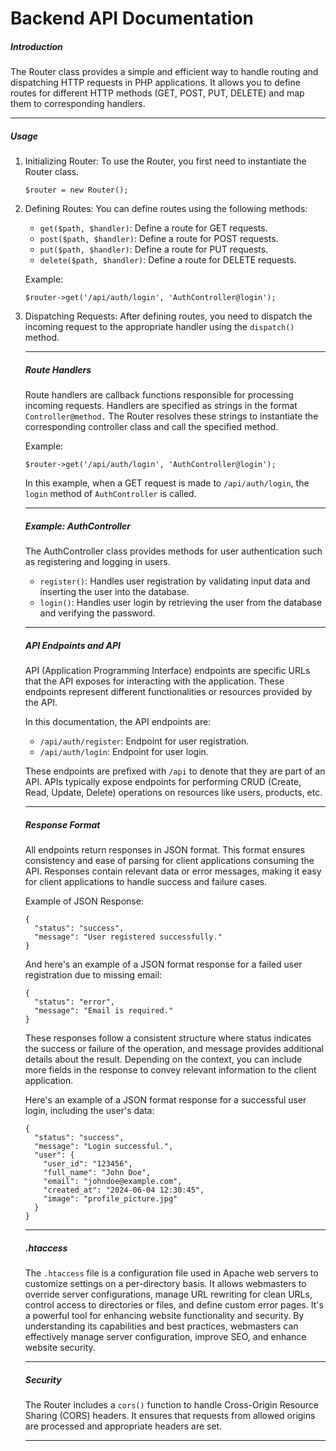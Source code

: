 # Backend API Documentation

##### Introduction
The Router class provides a simple and efficient way to handle routing and dispatching HTTP requests in PHP applications. It allows you to define routes for different HTTP methods (GET, POST, PUT, DELETE) and map them to corresponding handlers.

---

##### Usage

1. Initializing Router:
    To use the Router, you first need to instantiate the Router class.
    ```
    $router = new Router();
    ```
2. Defining Routes:
    You can define routes using the following methods:
    - `get($path, $handler)`: Define a route for GET requests.
    - `post($path, $handler)`: Define a route for POST requests.
    - `put($path, $handler)`: Define a route for PUT requests.
    - `delete($path, $handler)`: Define a route for DELETE requests.
   
    Example:
    ```
    $router->get('/api/auth/login', 'AuthController@login');
    ```
    
3. Dispatching Requests:
    After defining routes, you need to dispatch the incoming request to the appropriate handler using the `dispatch()` method.
    
    ---
    ##### Route Handlers
    Route handlers are callback functions responsible for processing incoming requests. Handlers are specified as strings in the format `Controller@method.` The Router resolves these strings to instantiate the corresponding controller class and call the specified method.
    
    Example:
    ```
    $router->get('/api/auth/login', 'AuthController@login');
    ```
    In this example, when a GET request is made to `/api/auth/login`, the `login` method of `AuthController` is called.
    
    ---
    ##### Example: AuthController
    The AuthController class provides methods for user authentication such as registering and logging in users.
    
    - `register()`: Handles user registration by validating input data and inserting the user into the database.
    - `login()`: Handles user login by retrieving the user from the database and verifying the password.
    
    ---
    ##### API Endpoints and API
    API (Application Programming Interface) endpoints are specific URLs that the API exposes for interacting with the application. These endpoints represent different functionalities or resources provided by the API.

    In this documentation, the API endpoints are:
    
    - `/api/auth/register`: Endpoint for user registration.
    - `/api/auth/login`: Endpoint for user login.
    
    These endpoints are prefixed with `/api` to denote that they are part of an API. APIs typically expose endpoints for performing CRUD (Create, Read, Update, Delete) operations on resources like users, products, etc.
    
    ---
    ##### Response Format
    All endpoints return responses in JSON format. This format ensures consistency and ease of parsing for client applications consuming the API. Responses contain relevant data or error messages, making it easy for client applications to handle success and failure cases.
    
    Example of JSON Response:
    ```
    {
      "status": "success",
      "message": "User registered successfully."
    }
    ```
    And here's an example of a JSON format response for a failed user registration due to missing email:
    ```
    {
      "status": "error",
      "message": "Email is required."
    }
    ```
    These responses follow a consistent structure where status indicates the success or failure of the operation, and message provides additional details about the result. Depending on the context, you can include more fields in the response to convey relevant information to the client application.
    
    Here's an example of a JSON format response for a successful user login, including the user's data:
    ```
    {
      "status": "success",
      "message": "Login successful.",
      "user": {
        "user_id": "123456",
        "full_name": "John Doe",
        "email": "johndoe@example.com",
        "created_at": "2024-06-04 12:30:45",
        "image": "profile_picture.jpg"
      }
    }
    ```
    
    ---
    ##### .htaccess
    The `.htaccess` file is a configuration file used in Apache web servers to customize settings on a per-directory basis. It allows webmasters to override server configurations, manage URL rewriting for clean URLs, control access to directories or files, and define custom error pages. It's a powerful tool for enhancing website functionality and security. By understanding its capabilities and best practices, webmasters can effectively manage server configuration, improve SEO, and enhance website security.
    
    ---
    ##### Security
    The Router includes a `cors()` function to handle Cross-Origin Resource Sharing (CORS) headers. It ensures that requests from allowed origins are processed and appropriate headers are set.
    
    ---


